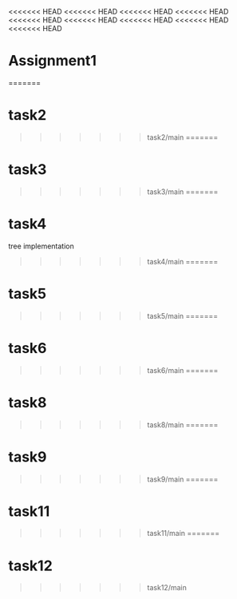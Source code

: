 <<<<<<< HEAD
<<<<<<< HEAD
<<<<<<< HEAD
<<<<<<< HEAD
<<<<<<< HEAD
<<<<<<< HEAD
<<<<<<< HEAD
<<<<<<< HEAD
<<<<<<< HEAD
# Assignment1
=======
# task2
>>>>>>> task2/main
=======
# task3
>>>>>>> task3/main
=======
# task4
tree implementation 
>>>>>>> task4/main
=======
# task5
>>>>>>> task5/main
=======
# task6
>>>>>>> task6/main
=======
# task8
>>>>>>> task8/main
=======
# task9
>>>>>>> task9/main
=======
# task11
>>>>>>> task11/main
=======
# task12
>>>>>>> task12/main

